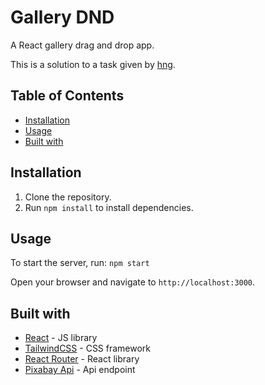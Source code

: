 # Gallery DND

A React gallery drag and drop app.

This is a solution to a task given by [hng](https://www.zuri.team/programs/hng/home).

## Table of Contents

- [Installation](#installation)
- [Usage](#usage)
- [Built with](#built-with)

## Installation

1. Clone the repository.
2. Run `npm install` to install dependencies.

## Usage

To start the server, run: `npm start`

Open your browser and navigate to `http://localhost:3000`.


## Built with

- [React](https://reactjs.org/) - JS library
- [TailwindCSS](https://tailwindcss.com/) - CSS framework
- [React Router](https://reactrouter.com/) - React library
- [Pixabay Api](https://pixabay.com/api/) - Api endpoint
